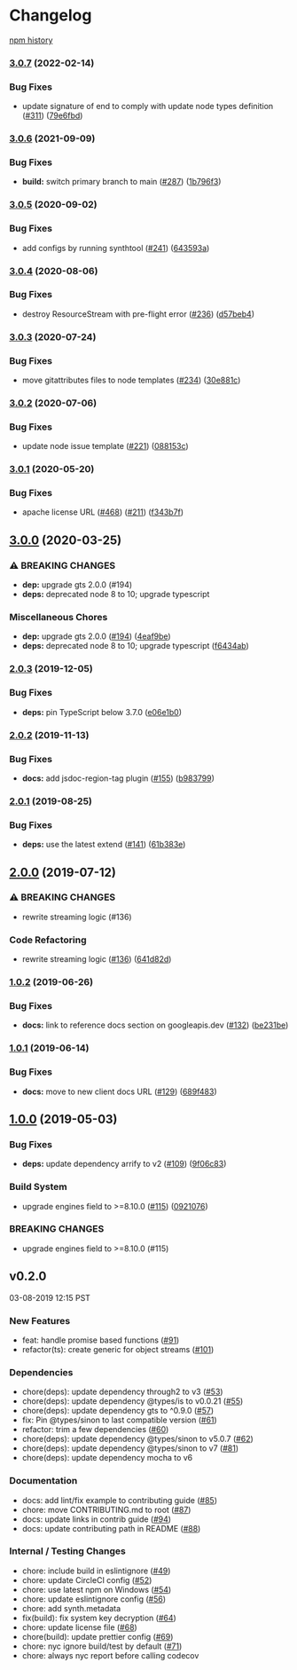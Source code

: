 # Changelog

[npm history][1]

[1]: https://www.npmjs.com/package/nodejs-paginator?activeTab=versions

### [3.0.7](https://github.com/googleapis/nodejs-paginator/compare/v3.0.6...v3.0.7) (2022-02-14)


### Bug Fixes

* update signature of end to comply with update node types definition ([#311](https://github.com/googleapis/nodejs-paginator/issues/311)) ([79e6fbd](https://github.com/googleapis/nodejs-paginator/commit/79e6fbdae5008d874613d2919a6cf723708fc919))

### [3.0.6](https://www.github.com/googleapis/nodejs-paginator/compare/v3.0.5...v3.0.6) (2021-09-09)


### Bug Fixes

* **build:** switch primary branch to main ([#287](https://www.github.com/googleapis/nodejs-paginator/issues/287)) ([1b796f3](https://www.github.com/googleapis/nodejs-paginator/commit/1b796f3377174354a62b7475d16f52213197f650))

### [3.0.5](https://www.github.com/googleapis/nodejs-paginator/compare/v3.0.4...v3.0.5) (2020-09-02)


### Bug Fixes

* add configs by running synthtool ([#241](https://www.github.com/googleapis/nodejs-paginator/issues/241)) ([643593a](https://www.github.com/googleapis/nodejs-paginator/commit/643593ae9ffb8febff69a7bdae19239f5bcb1266))

### [3.0.4](https://www.github.com/googleapis/nodejs-paginator/compare/v3.0.3...v3.0.4) (2020-08-06)


### Bug Fixes

* destroy ResourceStream with pre-flight error ([#236](https://www.github.com/googleapis/nodejs-paginator/issues/236)) ([d57beb4](https://www.github.com/googleapis/nodejs-paginator/commit/d57beb424d875a7bf502d458cc208f1bbe47a42a))

### [3.0.3](https://www.github.com/googleapis/nodejs-paginator/compare/v3.0.2...v3.0.3) (2020-07-24)


### Bug Fixes

* move gitattributes files to node templates ([#234](https://www.github.com/googleapis/nodejs-paginator/issues/234)) ([30e881c](https://www.github.com/googleapis/nodejs-paginator/commit/30e881ce7415749b93b6b7e4e71745ea3fb248b6))

### [3.0.2](https://www.github.com/googleapis/nodejs-paginator/compare/v3.0.1...v3.0.2) (2020-07-06)


### Bug Fixes

* update node issue template ([#221](https://www.github.com/googleapis/nodejs-paginator/issues/221)) ([088153c](https://www.github.com/googleapis/nodejs-paginator/commit/088153c4fca6d53e2e5ef4bb42365ce5493b913d))

### [3.0.1](https://www.github.com/googleapis/nodejs-paginator/compare/v3.0.0...v3.0.1) (2020-05-20)


### Bug Fixes

* apache license URL ([#468](https://www.github.com/googleapis/nodejs-paginator/issues/468)) ([#211](https://www.github.com/googleapis/nodejs-paginator/issues/211)) ([f343b7f](https://www.github.com/googleapis/nodejs-paginator/commit/f343b7f7e184fd1b453f20ac1463d17520aac7ad))

## [3.0.0](https://www.github.com/googleapis/nodejs-paginator/compare/v2.0.3...v3.0.0) (2020-03-25)


### ⚠ BREAKING CHANGES

* **dep:** upgrade gts 2.0.0 (#194)
* **deps:** deprecated node 8 to 10; upgrade typescript

### Miscellaneous Chores

* **dep:** upgrade gts 2.0.0 ([#194](https://www.github.com/googleapis/nodejs-paginator/issues/194)) ([4eaf9be](https://www.github.com/googleapis/nodejs-paginator/commit/4eaf9bed1fcfd0f10e877ff15c1d0e968e3356c8))
* **deps:** deprecated node 8 to 10; upgrade typescript ([f6434ab](https://www.github.com/googleapis/nodejs-paginator/commit/f6434ab9cacb6ab804c070f19c38b6072ca326b5))

### [2.0.3](https://www.github.com/googleapis/nodejs-paginator/compare/v2.0.2...v2.0.3) (2019-12-05)


### Bug Fixes

* **deps:** pin TypeScript below 3.7.0 ([e06e1b0](https://www.github.com/googleapis/nodejs-paginator/commit/e06e1b0a2e2bb1cf56fc806c1703b8b5e468b954))

### [2.0.2](https://www.github.com/googleapis/nodejs-paginator/compare/v2.0.1...v2.0.2) (2019-11-13)


### Bug Fixes

* **docs:** add jsdoc-region-tag plugin ([#155](https://www.github.com/googleapis/nodejs-paginator/issues/155)) ([b983799](https://www.github.com/googleapis/nodejs-paginator/commit/b98379905848fd179c6268aff3e1cfaf2bf76663))

### [2.0.1](https://www.github.com/googleapis/nodejs-paginator/compare/v2.0.0...v2.0.1) (2019-08-25)


### Bug Fixes

* **deps:** use the latest extend ([#141](https://www.github.com/googleapis/nodejs-paginator/issues/141)) ([61b383e](https://www.github.com/googleapis/nodejs-paginator/commit/61b383e))

## [2.0.0](https://www.github.com/googleapis/nodejs-paginator/compare/v1.0.2...v2.0.0) (2019-07-12)


### ⚠ BREAKING CHANGES

* rewrite streaming logic (#136)

### Code Refactoring

* rewrite streaming logic ([#136](https://www.github.com/googleapis/nodejs-paginator/issues/136)) ([641d82d](https://www.github.com/googleapis/nodejs-paginator/commit/641d82d))

### [1.0.2](https://www.github.com/googleapis/nodejs-paginator/compare/v1.0.1...v1.0.2) (2019-06-26)


### Bug Fixes

* **docs:** link to reference docs section on googleapis.dev ([#132](https://www.github.com/googleapis/nodejs-paginator/issues/132)) ([be231be](https://www.github.com/googleapis/nodejs-paginator/commit/be231be))

### [1.0.1](https://www.github.com/googleapis/nodejs-paginator/compare/v1.0.0...v1.0.1) (2019-06-14)


### Bug Fixes

* **docs:** move to new client docs URL ([#129](https://www.github.com/googleapis/nodejs-paginator/issues/129)) ([689f483](https://www.github.com/googleapis/nodejs-paginator/commit/689f483))

## [1.0.0](https://www.github.com/googleapis/nodejs-paginator/compare/v0.2.0...v1.0.0) (2019-05-03)


### Bug Fixes

* **deps:** update dependency arrify to v2 ([#109](https://www.github.com/googleapis/nodejs-paginator/issues/109)) ([9f06c83](https://www.github.com/googleapis/nodejs-paginator/commit/9f06c83))


### Build System

* upgrade engines field to >=8.10.0 ([#115](https://www.github.com/googleapis/nodejs-paginator/issues/115)) ([0921076](https://www.github.com/googleapis/nodejs-paginator/commit/0921076))


### BREAKING CHANGES

* upgrade engines field to >=8.10.0 (#115)

## v0.2.0

03-08-2019 12:15 PST

### New Features
- feat: handle promise based functions ([#91](https://github.com/googleapis/nodejs-paginator/pull/91))
- refactor(ts): create generic for object streams ([#101](https://github.com/googleapis/nodejs-paginator/pull/101))

### Dependencies
- chore(deps): update dependency through2 to v3 ([#53](https://github.com/googleapis/nodejs-paginator/pull/53))
- chore(deps): update dependency @types/is to v0.0.21 ([#55](https://github.com/googleapis/nodejs-paginator/pull/55))
- chore(deps): update dependency gts to ^0.9.0 ([#57](https://github.com/googleapis/nodejs-paginator/pull/57))
- fix: Pin @types/sinon to last compatible version ([#61](https://github.com/googleapis/nodejs-paginator/pull/61))
- refactor: trim a few dependencies ([#60](https://github.com/googleapis/nodejs-paginator/pull/60))
- chore(deps): update dependency @types/sinon to v5.0.7 ([#62](https://github.com/googleapis/nodejs-paginator/pull/62))
- chore(deps): update dependency @types/sinon to v7 ([#81](https://github.com/googleapis/nodejs-paginator/pull/81))
- chore(deps): update dependency mocha to v6

### Documentation
- docs: add lint/fix example to contributing guide ([#85](https://github.com/googleapis/nodejs-paginator/pull/85))
- chore: move CONTRIBUTING.md to root ([#87](https://github.com/googleapis/nodejs-paginator/pull/87))
- docs: update links in contrib guide ([#94](https://github.com/googleapis/nodejs-paginator/pull/94))
- docs: update contributing path in README ([#88](https://github.com/googleapis/nodejs-paginator/pull/88))

### Internal / Testing Changes
- chore: include build in eslintignore ([#49](https://github.com/googleapis/nodejs-paginator/pull/49))
- chore: update CircleCI config ([#52](https://github.com/googleapis/nodejs-paginator/pull/52))
- chore: use latest npm on Windows ([#54](https://github.com/googleapis/nodejs-paginator/pull/54))
- chore: update eslintignore config ([#56](https://github.com/googleapis/nodejs-paginator/pull/56))
- chore: add synth.metadata
- fix(build): fix system key decryption ([#64](https://github.com/googleapis/nodejs-paginator/pull/64))
- chore: update license file ([#68](https://github.com/googleapis/nodejs-paginator/pull/68))
- chore(build): update prettier config ([#69](https://github.com/googleapis/nodejs-paginator/pull/69))
- chore: nyc ignore build/test by default ([#71](https://github.com/googleapis/nodejs-paginator/pull/71))
- chore: always nyc report before calling codecov                                                                                                                                                                                                                                                                                                                                                                                                                                                                                                                                                                                                                                                                                                                                                                                                                                                                                                                                                                                                                                                                                                                                                                                                                                                                                                                                                                                                                                                                                                                                                                                                                                                                                                                                                                                                                                                                                                                                                                                                                                                                                                                                                                                                                                                                                                                                                                                                                                                                                                                                                                                                                                                                                                                                                                                                                                                                                                                                                                                                                                                                                                                                                                                                                                                                                                                                                                                                                                                                                                                                                                                                                                                                                                                                                                                                                                                                                                                                                                                                                                     